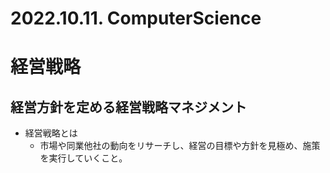 # 2022.10.11. ComputerScience

# 経営戦略

## 経営方針を定める経営戦略マネジメント

* 経営戦略とは
  + 市場や同業他社の動向をリサーチし、経営の目標や方針を見極め、施策を実行していくこと。
